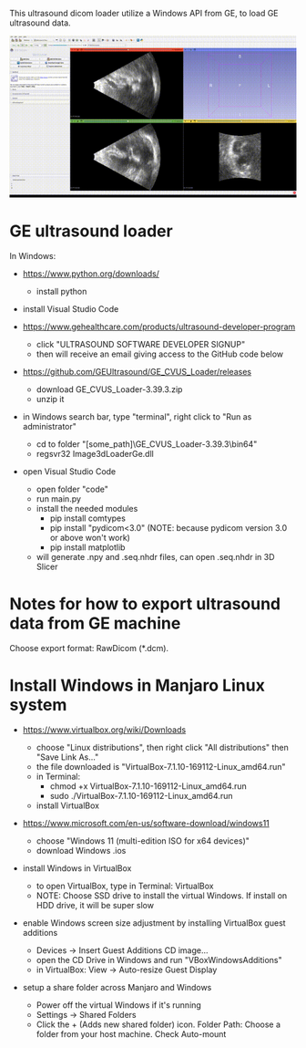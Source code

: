 This ultrasound dicom loader utilize a Windows API from GE, to load GE ultrasound data. 

![Demo](GE_ultradound_data_loaded_in_3D_Slicer.gif)  

# GE ultrasound loader
In Windows:

- https://www.python.org/downloads/
  - install python

- install Visual Studio Code

- https://www.gehealthcare.com/products/ultrasound-developer-program
  - click "ULTRASOUND SOFTWARE DEVELOPER SIGNUP"
  - then will receive an email giving access to the GitHub code below
- https://github.com/GEUltrasound/GE_CVUS_Loader/releases
  - download GE_CVUS_Loader-3.39.3.zip 
  - unzip it

- in Windows search bar, type "terminal", right click to "Run as administrator"
  - cd to folder "[some_path]\GE_CVUS_Loader-3.39.3\bin64"
  - regsvr32 Image3dLoaderGe.dll

- open Visual Studio Code
  - open folder "code"
  - run main.py 
  - install the needed modules
    - pip install comtypes
    - pip install "pydicom<3.0" (NOTE: because pydicom version 3.0 or above won't work)
    - pip install matplotlib
  - will generate .npy and .seq.nhdr files, can open .seq.nhdr in 3D Slicer

# Notes for how to export ultrasound data from GE machine
Choose export format: RawDicom (*.dcm).

# Install Windows in Manjaro Linux system

- https://www.virtualbox.org/wiki/Downloads
    - choose "Linux distributions", then right click "All distributions" then "Save Link As..."
    - the file downloaded is "VirtualBox-7.1.10-169112-Linux_amd64.run"
  - in Terminal:
    - chmod +x VirtualBox-7.1.10-169112-Linux_amd64.run
    - sudo ./VirtualBox-7.1.10-169112-Linux_amd64.run
  - install VirtualBox

- https://www.microsoft.com/en-us/software-download/windows11
  - choose "Windows 11 (multi-edition ISO for x64 devices)"
  - download Windows .ios

- install Windows in VirtualBox
  - to open VirtualBox, type in Terminal: VirtualBox
  - NOTE: Choose SSD drive to install the virtual Windows. If install on HDD drive, it will be super slow

- enable Windows screen size adjustment by installing VirtualBox guest additions
  - Devices -> Insert Guest Additions CD image...
  - open the CD Drive in Windows and run "VBoxWindowsAdditions"
  - in VirtualBox: View -> Auto-resize Guest Display

- setup a share folder across Manjaro and Windows
  - Power off the virtual Windows if it's running
  - Settings -> Shared Folders
  - Click the + (Adds new shared folder) icon. Folder Path: Choose a folder from your host machine. Check Auto-mount
